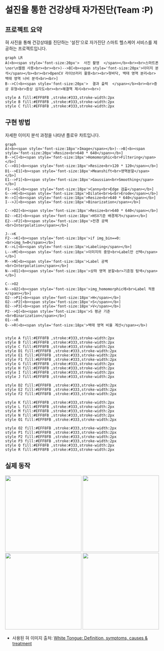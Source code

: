 # 설진을 통한 건강상태 자가진단(Team :P)  
## 프로젝트 요약
혀 사진을 통해 건강상태를 진단하는 '설진'으로 자가진단 스마트 헬스케어 서비스를 제공하는 프로젝트입니다.  

```mermaid
graph LR
A(<b><span style='font-size:20px'>  사진 촬영  </span></b><br><br>스마트폰\nor\n웹캠 사용<br><br><br>)-->B[<b><span style='font-size:20px'>이미지 분석</span></b><br><br>OpenCV 라이브러리 활용<br><br>혓바닥, 백태 영역 분리<br>백태 영역 너비 분석<br><br>]
B-->C(<b><span style='font-size:20px'>  결과 출력  </span></b><br><br>증상 유형<br>증상 심각도<br><br>해결책 제시<br><br>)

style A fill:#EFF8FB ,stroke:#333,stroke-width:2px
style B fill:#EFF8FB ,stroke:#333,stroke-width:2px
style C fill:#EFF8FB ,stroke:#333,stroke-width:2px
```
## 구현 방법
자세한 이미지 분석 과정을 나타낸 플로우 차트입니다.  

```mermaid
graph
A(<b><span style='font-size:18px'>Image</span></b>)-->B[<b><span style='font-size:20px'>Resize<br>640 * 640</span></b>]
B-->C[<b><span style='font-size:18px'>Homomorphic<br>Filtering</span></b>]
C-->D1[<b><span style='font-size:18px'>Resize<br>120 * 120</span></b>]
D1-->E1[<b><span style='font-size:18px'>Meanshift<br>영역분할</span></b>]
E1-->F1[<b><span style='font-size:18px'>Gaussian<br>Smoothing</span></b>]
F1-->G[<b><span style='font-size:18px'>Canny<br>Edge 검출</span></b>]
G-->H[<b><span style='font-size:18px'>Dilate<br>&<br>Erode</span></b>]
H-->I[<b><span style='font-size:18px'>Resize<br>640 * 640</span></b>]
I-->J[<b><span style='font-size:18px'>Binarization</span></b>]

C-->D2[<b><span style='font-size:18px'>Resize<br>640 * 640</span></b>]
D2-->E2[<b><span style='font-size:18px'>HSV기준 배경제거</span></b>]
E2-->F2[<b><span style='font-size:18px'>전경 공백<br>Interpolation</span></b>]

J-->K
F2-->K[<b><span style='font-size:18px'>if img_bin==0:<br>img_h=0</span></b>]
K-->L[<b><span style='font-size:18px'>Labeling</span></b>]
L-->M[<b><span style='font-size:18px'>이미지의 중앙<br>Label만 선택</span></b>]
M-->N[<b><span style='font-size:18px'>Label 공백<br>Interpolation</span></b>]
N-->O1[<b><span style='font-size:18px'>상하 영역 분할<br>기준점 탐색</span></b>]

C-->O2
N-->O2[<b><span style='font-size:18px'>img_homomorphic에<br>Label 적용</span></b>]
O2-->P1[<b><span style='font-size:18px'>H</span></b>]
O2-->P2[<b><span style='font-size:18px'>S</span></b>]
O2-->P3[<b><span style='font-size:18px'>V</span></b>]
P2-->Q[<b><span style='font-size:18px'>S 평균 기준<br>Binarization</span></b>]
O1-->R
Q-->R(<b><span style='font-size:18px'>백태 영역 비율 계산</span></b>)


style A fill:#EFF8FB ,stroke:#333,stroke-width:2px
style B fill:#EFF8FB ,stroke:#333,stroke-width:2px
style C fill:#EFF8FB ,stroke:#333,stroke-width:2px
style D1 fill:#EFF8FB ,stroke:#333,stroke-width:2px
style E1 fill:#EFF8FB ,stroke:#333,stroke-width:2px
style F1 fill:#EFF8FB ,stroke:#333,stroke-width:2px
style G fill:#EFF8FB ,stroke:#333,stroke-width:2px
style H fill:#EFF8FB ,stroke:#333,stroke-width:2px
style I fill:#EFF8FB ,stroke:#333,stroke-width:2px
style J fill:#EFF8FB ,stroke:#333,stroke-width:2px

style D2 fill:#EFF8FB ,stroke:#333,stroke-width:2px
style E2 fill:#EFF8FB ,stroke:#333,stroke-width:2px
style F2 fill:#EFF8FB ,stroke:#333,stroke-width:2px

style K fill:#EFF8FB ,stroke:#333,stroke-width:2px
style L fill:#EFF8FB ,stroke:#333,stroke-width:2px
style M fill:#EFF8FB ,stroke:#333,stroke-width:2px
style N fill:#EFF8FB ,stroke:#333,stroke-width:2px
style O1 fill:#EFF8FB ,stroke:#333,stroke-width:2px

style O2 fill:#EFF8FB ,stroke:#333,stroke-width:2px
style P1 fill:#EFF8FB ,stroke:#333,stroke-width:2px
style P2 fill:#EFF8FB ,stroke:#333,stroke-width:2px
style P3 fill:#EFF8FB ,stroke:#333,stroke-width:2px
style Q fill:#EFF8FB ,stroke:#333,stroke-width:2px
style R fill:#EFF8FB ,stroke:#333,stroke-width:2px
```
## 실제 동작
<left><img src="https://github.com/201710808/-p/assets/79844211/a5dd5126-c18c-4e74-853c-f9ecc6d7c465" width="250"></left>
<right><img src="https://github.com/201710808/-p/assets/79844211/fb3e3084-8c97-4fcf-8628-0ac3e6ccce6d" width="250"></right>
<left><img src="https://github.com/201710808/-p/assets/79844211/b8686bca-355d-4775-8691-01b3ca444318" width="250"></left>
<right><img src="https://github.com/201710808/-p/assets/79844211/552e0295-4ef0-4604-856a-70b6c69d80bb" width="250"></right>


* 사용된 혀 이미지 출처: [White Tongue: Definition, symptoms, causes & treatment](https://www.acko.com/health-insurance/white-tongue/)
